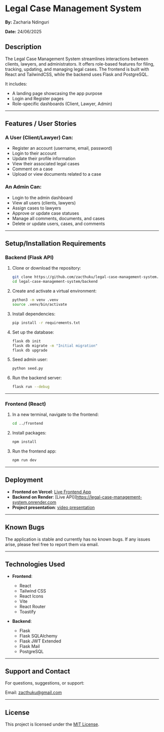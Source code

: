 # Legal Case Management System

**By:** Zacharia Ndinguri

**Date:** 24/06/2025


## Description

The Legal Case Management System streamlines interactions between clients, lawyers, and administrators. It offers role-based features for filing, tracking, updating, and managing legal cases. The frontend is built with React and TailwindCSS, while the backend uses Flask and PostgreSQL.

It includes:

* A landing page showcasing the app purpose
* Login and Register pages
* Role-specific dashboards (Client, Lawyer, Admin)

---

## Features / User Stories

### A User (Client/Lawyer) Can:

* Register an account (username, email, password)
* Login to their account
* Update their profile information
* View their associated legal cases
* Comment on a case
* Upload or view documents related to a case

### An Admin Can:

* Login to the admin dashboard
* View all users (clients, lawyers)
* Assign cases to lawyers
* Approve or update case statuses
* Manage all comments, documents, and cases
* Delete or update users, cases, and comments

---

## Setup/Installation Requirements

### Backend (Flask API)

1. Clone or download the repository:

   ```bash
   git clone https://github.com/zacthuku/legal-case-management-system.git
   cd legal-case-management-system/backend
   ```

2. Create and activate a virtual environment:

   ```bash
   python3 -m venv .venv
   source .venv/bin/activate
   ```

3. Install dependencies:

   ```bash
   pip install -r requirements.txt
   ```

4. Set up the database:

   ```bash
   flask db init
   flask db migrate -m "Initial migration"
   flask db upgrade
   ```

5. Seed admin user:

   ```bash
   python seed.py
   ```

6. Run the backend server:

   ```bash
   flask run --debug
   ```

---

### Frontend (React)

1. In a new terminal, navigate to the frontend:

   ```bash
   cd ../frontend
   ```

2. Install packages:

   ```bash
   npm install
   ```

3. Run the frontend app:

   ```bash
   npm run dev
   ```

---

## Deployment

* **Frontend on Vercel**: [Live Frontend App](https://legal-case-management-system.vercel.app/)
* **Backend on Render**: [Live API](https://legal-case-management-system.onrender.com
* **Project presentation**: [video presentation](https://drive.google.com/file/d/1H4yie1nYUuMT9_BzDvtR7tw4UifQe9k6/view?usp=sharing)

---

## Known Bugs

The application is stable and currently has no known bugs.
If any issues arise, please feel free to report them via email.

---

## Technologies Used

* **Frontend**:

  * React
  * Tailwind CSS
  * React Icons
  * Vite
  * React Router
  * Toastify

* **Backend**:

  * Flask
  * Flask SQLAlchemy
  * Flask JWT Extended
  * Flask Mail
  * PostgreSQL

---

## Support and Contact

For questions, suggestions, or support:

Email: [zacthuku@gmail.com](mailto:zacthuku@gmail.com)

---

## License

This project is licensed under the [MIT License](LICENSE).

